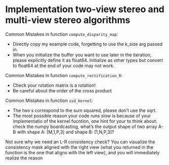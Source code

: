 # Implementation two-view stereo and multi-view stereo algorithms





Common Mistakes in function `compute_disparity_map`:

- Directly copy my example code, forgetting to use the k_size arg passed in.
- When you initialize the buffer you want to use later in the iteration, please explicitly define it as float64. Initialize as other types but convert to float64 at the end of your code may not work.

Common Mistakes in function `compute_rectification_R`:

- Check your rotation matrix is a rotation!
- Be careful about the order of the cross product

Common Mistakes in function `ssd_kernel`:

- The two s correspond to the sum squared, please don’t use the sqrt.
- The most possible reason your code runs slow is because of your implementatio of the kernel fucntion, one hint for your to think about: check the numpy boardcasting, what’s the output shape of two array A-B with shape A: [M,1,P,3] and shape B: [1,N,P,3]?

Not sure why we need an L-R consistency check? You can visualize the consistency mask aligned with the right view (what you returned in the function is the one that aligns with the left view), and you will immediately realize the reason

